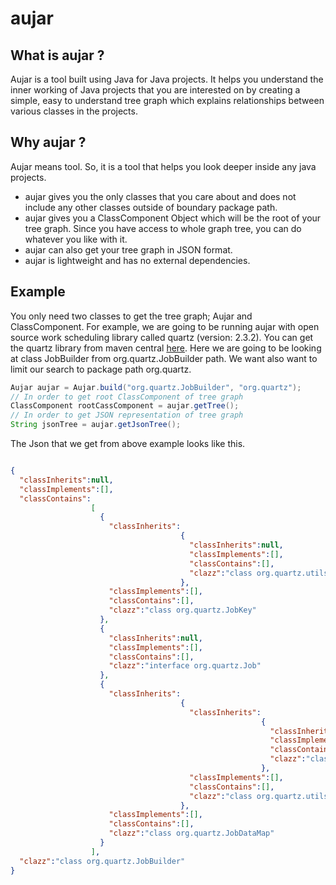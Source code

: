 # aujar
## What is aujar ?
Aujar is a tool built using Java for Java projects. It helps you understand the inner working of Java projects that 
you are interested on by creating a simple, easy to understand tree graph which explains relationships between various 
classes in the projects. 

## Why aujar ?
Aujar means tool. So, it is a tool that helps you look deeper inside any java projects. 
* aujar gives you the only classes that you care about and does not include any other classes outside of boundary package path. 
* aujar gives you a ClassComponent Object which will be the root of your tree graph. Since you have access to whole graph tree, you can do whatever you like with it.
* aujar can also get your tree graph in JSON format.
* aujar is lightweight and has no external dependencies. 

## Example
You only need two classes to get the tree graph; Aujar and ClassComponent. 
For example, we are going to be running aujar with open source work scheduling library called quartz (version: 2.3.2). You can get the quartz library from
maven central [here](https://mvnrepository.com/artifact/org.quartz-scheduler/quartz).
Here we are going to be looking at class JobBuilder from org.quartz.JobBuilder path. We want also want to limit
our search to package path org.quartz.

```java
Aujar aujar = Aujar.build("org.quartz.JobBuilder", "org.quartz");
// In order to get root ClassComponent of tree graph
ClassComponent rootCassComponent = aujar.getTree();
// In order to get JSON representation of tree graph
String jsonTree = aujar.getJsonTree();
```
The Json that we get from above example looks like this. 

```json

{
  "classInherits":null, 
  "classImplements":[], 
  "classContains":
                  [
                    {
                      "classInherits":
                                      {
                                        "classInherits":null, 
                                        "classImplements":[], 
                                        "classContains":[], 
                                        "clazz":"class org.quartz.utils.Key"
                                      }, 
                      "classImplements":[], 
                      "classContains":[], 
                      "clazz":"class org.quartz.JobKey"
                    }, 
                    {
                      "classInherits":null, 
                      "classImplements":[], 
                      "classContains":[], 
                      "clazz":"interface org.quartz.Job"
                    }, 
                    {
                      "classInherits": 
                                      {
                                        "classInherits":
                                                        {
                                                          "classInherits":null, 
                                                          "classImplements":[], 
                                                          "classContains":[], 
                                                          "clazz":"class org.quartz.utils.DirtyFlagMap"
                                                        }, 
                                        "classImplements":[], 
                                        "classContains":[], 
                                        "clazz":"class org.quartz.utils.StringKeyDirtyFlagMap"
                                      }, 
                      "classImplements":[], 
                      "classContains":[], 
                      "clazz":"class org.quartz.JobDataMap"
                    }
                  ], 
  "clazz":"class org.quartz.JobBuilder"
}

```